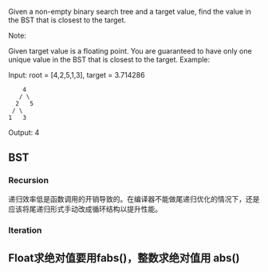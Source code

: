 Given a non-empty binary search tree and a target value, find the value in the BST that is closest to the target.

Note:

Given target value is a floating point.
You are guaranteed to have only one unique value in the BST that is closest to the target.
Example:

Input: root = [4,2,5,1,3], target = 3.714286

	    4
	   / \
	  2   5
	 / \
	1   3

Output: 4

## BST

### Recursion 

递归效率低是函数调用的开销导致的。在编译器不能做尾递归优化的情况下，还是应该将尾递归形式手动改成循环结构以提升性能。

### Iteration 


## Float求绝对值要用fabs()，整数求绝对值用 abs()